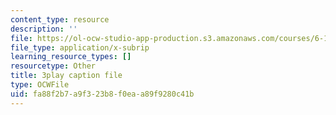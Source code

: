 ```yaml
---
content_type: resource
description: ''
file: https://ol-ocw-studio-app-production.s3.amazonaws.com/courses/6-189-multicore-programming-primer-january-iap-2007/fa88f2b7a9f323b8f0eaa89f9280c41b_sOiuF18PTIs.srt
file_type: application/x-subrip
learning_resource_types: []
resourcetype: Other
title: 3play caption file
type: OCWFile
uid: fa88f2b7-a9f3-23b8-f0ea-a89f9280c41b
---
```


